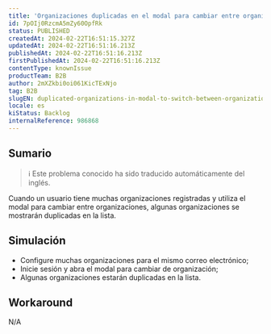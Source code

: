 ```yaml
---
title: 'Organizaciones duplicadas en el modal para cambiar entre organizaciones'
id: 7pOIj0RzcmA5mZy60OpfRk
status: PUBLISHED
createdAt: 2024-02-22T16:51:15.327Z
updatedAt: 2024-02-22T16:51:16.213Z
publishedAt: 2024-02-22T16:51:16.213Z
firstPublishedAt: 2024-02-22T16:51:16.213Z
contentType: knownIssue
productTeam: B2B
author: 2mXZkbi0oi061KicTExNjo
tag: B2B
slugEN: duplicated-organizations-in-modal-to-switch-between-organizations
locale: es
kiStatus: Backlog
internalReference: 986868
---
```


## Sumario

>ℹ️ Este problema conocido ha sido traducido automáticamente del inglés.


Cuando un usuario tiene muchas organizaciones registradas y utiliza el modal para cambiar entre organizaciones, algunas organizaciones se mostrarán duplicadas en la lista.


##

## Simulación



- Configure muchas organizaciones para el mismo correo electrónico;
- Inicie sesión y abra el modal para cambiar de organización;
- Algunas organizaciones estarán duplicadas en la lista.



## Workaround


N/A





